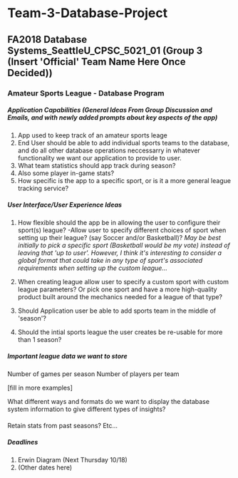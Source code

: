 # Team-3-Database-Project
## FA2018 Database Systems_SeattleU_CPSC_5021_01 (Group 3 (Insert 'Official' Team Name Here Once Decided))
### Amateur Sports League - Database Program
####
##### Application Capabilities (General Ideas From Group Discussion and Emails, and with newly added prompts about key aspects of the app)
1. App used to keep track of an amateur sports leage
2. End User should be able to add individual sports teams to the database, and do all other database operations neccessarry in whatever
functionality we want our application to provide to user.
3. What team statistics should app track during season?
4. Also some player in-game stats?
5. How specific is the app to a specific sport, or is it a more general league tracking service?

##### User Interface/User Experience Ideas 
1. How flexible should the app be in allowing the user to configure their sport(s) league?
-Allow user to specify different choices of sport when setting up their league? (say Soccer and/or Basketball)?
  *May be best initially to pick a specific sport (Basketball would be my vote) instead of leaving that 'up to user'. However,
  I think it's interesting to consider a global format that could take in any type of sport's associated requirements when setting up the 
  custom league...*
2.  When creating league allow user to specify a custom sport with custom league parameters? Or pick one sport and have a more 
high-quality product built around the mechanics needed for a league of that type?

3. Should Application user be able to add sports team in the middle of 'season'?

4. Should the intial sports league the user creates be re-usable for more than 1 season? 

##### Important league data we want to store
Number of games per season
Number of players per team

[fill in more examples]

What different ways and formats do we want to display the database system information to give different types of insights?

####
Retain stats from past seasons?
Etc...

##### Deadlines
1. Erwin Diagram (Next Thursday 10/18)
2. (Other dates here)

